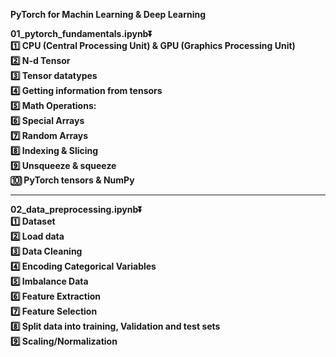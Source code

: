 **PyTorch for Machin Learning & Deep Learning**

**01_pytorch_fundamentals.ipynb⏬**<br/>
**1️⃣ CPU (Central Processing Unit) & GPU (Graphics Processing Unit)**<br/>
**2️⃣ N-d Tensor**<br/>
**3️⃣ Tensor datatypes**<br/>
**4️⃣ Getting information from tensors**<br/>
**5️⃣ Math Operations:**<br/>
**6️⃣ Special Arrays**<br/>
**7️⃣ Random Arrays**<br/>
**8️⃣ Indexing & Slicing**<br/>
**9️⃣ Unsqueeze & squeeze**<br/>
**🔟 PyTorch tensors & NumPy**

----

**02_data_preprocessing.ipynb⏬**<br/>
**1️⃣ Dataset**<br/> 
**2️⃣ Load data**<br/>
**3️⃣ Data Cleaning**<br/>
**4️⃣ Encoding Categorical Variables**<br/>
**5️⃣ Imbalance Data**<br/>
**6️⃣ Feature Extraction**<br/>
**7️⃣ Feature Selection**<br/>
**8️⃣ Split data into training, Validation and test sets**<br/>
**9️⃣ Scaling/Normalization**<br/>